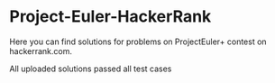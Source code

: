 # Project-Euler-HackerRank
Here you can find solutions for problems on ProjectEuler+ contest on hackerrank.com.

All uploaded solutions passed all test cases
